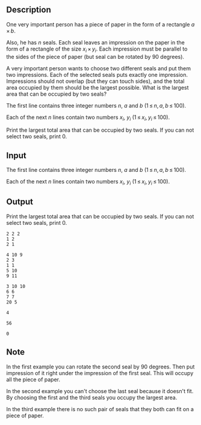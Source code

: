 ## Description

<div><p>One very important person has a piece of paper in the form of a rectangle <span class="tex-span"><i>a</i> × <i>b</i></span>.</p><p>Also, he has <span class="tex-span"><i>n</i></span> seals. Each seal leaves an impression on the paper in the form of a rectangle of the size <span class="tex-span"><i>x</i><sub class="lower-index"><i>i</i></sub> × <i>y</i><sub class="lower-index"><i>i</i></sub></span>. Each impression must be parallel to the sides of the piece of paper (but seal can be rotated by 90 degrees).</p><p>A very important person wants to choose two different seals and put them two impressions. Each of the selected seals puts exactly one impression. Impressions should not overlap (but they can touch sides), and the total area occupied by them should be the largest possible. What is the largest area that can be occupied by two seals?</p></div><div class="input-specification"><p>The first line contains three integer numbers <span class="tex-span"><i>n</i></span>, <span class="tex-span"><i>a</i></span> and <span class="tex-span"><i>b</i></span> (<span class="tex-span">1 ≤ <i>n</i>, <i>a</i>, <i>b</i> ≤ 100</span>).</p><p>Each of the next <span class="tex-span"><i>n</i></span> lines contain two numbers <span class="tex-span"><i>x</i><sub class="lower-index"><i>i</i></sub></span>, <span class="tex-span"><i>y</i><sub class="lower-index"><i>i</i></sub></span> (<span class="tex-span">1 ≤ <i>x</i><sub class="lower-index"><i>i</i></sub>, <i>y</i><sub class="lower-index"><i>i</i></sub> ≤ 100</span>).</p></div><div class="output-specification"><p>Print the largest total area that can be occupied by two seals. If you can not select two seals, print <span class="tex-font-style-tt">0</span>.</p></div>

## Input

<p>The first line contains three integer numbers <span class="tex-span"><i>n</i></span>, <span class="tex-span"><i>a</i></span> and <span class="tex-span"><i>b</i></span> (<span class="tex-span">1 ≤ <i>n</i>, <i>a</i>, <i>b</i> ≤ 100</span>).</p><p>Each of the next <span class="tex-span"><i>n</i></span> lines contain two numbers <span class="tex-span"><i>x</i><sub class="lower-index"><i>i</i></sub></span>, <span class="tex-span"><i>y</i><sub class="lower-index"><i>i</i></sub></span> (<span class="tex-span">1 ≤ <i>x</i><sub class="lower-index"><i>i</i></sub>, <i>y</i><sub class="lower-index"><i>i</i></sub> ≤ 100</span>).</p>

## Output

<p>Print the largest total area that can be occupied by two seals. If you can not select two seals, print <span class="tex-font-style-tt">0</span>.</p>





```input1
2 2 2
1 2
2 1

```




```input2
4 10 9
2 3
1 1
5 10
9 11

```




```input3
3 10 10
6 6
7 7
20 5

```




```output1
4

```




```output2
56

```




```output3
0

```



## Note

<p>In the first example you can rotate the second seal by 90 degrees. Then put impression of it right under the impression of the first seal. This will occupy all the piece of paper.</p><p>In the second example you can't choose the last seal because it doesn't fit. By choosing the first and the third seals you occupy the largest area.</p><p>In the third example there is no such pair of seals that they both can fit on a piece of paper.</p>
